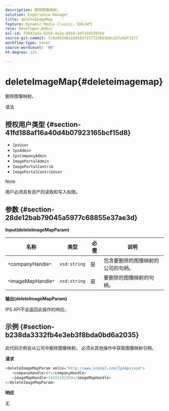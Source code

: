 ```yaml
---
description: 删除图像映射。
solution: Experience Manager
title: deleteImageMap
feature: Dynamic Media Classic，SDK/API
role: Developer,Admin
exl-id: f9942a4a-d258-4e2a-8910-44fa502d97bd
source-git-commit: fcda99340a18d5037157723bb3bdca5fa9df3277
workflow-type: tm+mt
source-wordcount: '98'
ht-degree: 12%

---
```


# deleteImageMap{#deleteimagemap}

删除图像映射。

语法

## 授权用户类型 {#section-41fd188af16a40d4b07923165bcf15d8}

* `IpsUser`
* `IpsAdmin`
* `IpsCompanyAdmin`
* `ImagePortalAdmin`
* `ImagePortalContrib`
* `ImagePortalContribUser`

>[!NOTE]
>
>用户必须具有资产的读取和写入权限。

## 参数 {#section-28de12bab79045a5977c68855e37ae3d}

**Input(deleteImageMapParam)**

| 名称 | 类型 | 必需 | 说明 |
|---|---|---|---|
| `*`companyHandle`*` | `xsd:string` | 是 | 包含要删除的图像映射的公司的句柄。 |
| `*`imageMapHandle`*` | `xsd:string` | 是 | 要删除的图像映射的句柄。 |

**输出(deleteImageMapParam)**

IPS API不会返回此操作的响应。

## 示例 {#section-b238da3332fb4e3eb3f8bda0bd6a2035}

此代码示例会从公司中删除图像映射。 必须从其他操作中获取图像映射句柄。

**请求**

```java
<deleteImageMapParam xmlns="http://www.scene7.com/IpsApi/xsd">
   <companyHandle>47</companyHandle>
   <imageMapHandle>34191|8|554</imageMapHandle>
</deleteImageMapParam>
```

**响应**

无
